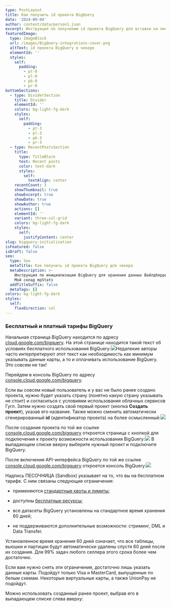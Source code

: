```yaml
---
type: PostLayout
title: Как получить id проекта BigQuery
date: '2024-09-04'
author: content/data/person1.json
excerpt: Инструкция по получению id проекта BigQuery для вставки на лист Ключи API →
featuredImage:
  type: ImageBlock
  url: /images/BigQuery-integrations-cover.png
  altText: id проекта BigQuery в чекере
  elementId: ''
  styles:
    self:
      padding:
        - pt-0
        - pl-0
        - pb-0
        - pr-0
bottomSections:
  - type: DividerSection
    title: Divider
    elementId: ''
    colors: bg-light-fg-dark
    styles:
      self:
        padding:
          - pt-3
          - pl-3
          - pb-3
          - pr-3
  - type: RecentPostsSection
    title:
      type: TitleBlock
      text: Recent posts
      color: text-dark
      styles:
        self:
          textAlign: center
    recentCount: 3
    showThumbnail: true
    showExcerpt: true
    showDate: true
    showAuthor: true
    actions: []
    elementId: ''
    variant: three-col-grid
    colors: bg-light-fg-dark
    styles:
      self:
        justifyContent: center
slug: bigquery-initialization
isFeatured: false
isDraft: false
seo:
  type: Seo
  metaTitle: Как получить id проекта BigQuery для чекера
  metaDescription: >-
    Инструкция по инициализации BigQuery для хранения данных Вайлдберриз Озон
    Мой склад mpStats
  addTitleSuffix: false
  metaTags: []
colors: bg-light-fg-dark
styles:
  self:
    flexDirection: col
---
```

### Бесплатный и платный тарифы BigQuery

Начальная страница BigQuery находится по адресу [cloud.google.com/bigquery](https://cloud.google.com/bigquery/). На этой странице находится такой текст об условиях бесплатного использования BigQuery:![](/images/BQ-free-start-300-1.PNG)Недалекие авторы часто интерпретируют этот текст как необходимость как минимум указывать данные карты, а то и оплачивать использование BigQuery. Это совсем не так!

Перейдем в консоль BigQuery по адресу [console.cloud.google.com/bigquery](https://console.cloud.google.com/bigquery).

Если вы совсем новый пользователь и у вас не было ранее создано проекта, нужно будет указать страну (понятно какую страну указывать не стоит) и согласиться с условиями использования облачных сервисов Гугл. Затем нужно создать свой первый проект (кнопка **Создать проект**), указав его название. Также можно сменить автоматически сгенерированный **id** (идентификатор проекта) на более осмысленный:![](/images/create-bq-project.PNG)

После создания проекта по той же ссылке [console.cloud.google.com/bigquery](https://console.cloud.google.com/bigquery) откроется страница с кнопкой для подключения к проекту возможности использования BigQuery:![](/images/bq-enable-api.PNG)
В выпадающем списке вверху выберите нужный проект и подключите BigQuery.

После включения API-интерфейса BigQuery по той же ссылке [console.cloud.google.com/bigquery](https://cloud.google.com/bigquery/) откроется консоль BigQuery:![](/images/sandbox-bq.PNG)

Надпись ПЕСОЧНИЦА (Sandbox) указывает на то, что вы на бесплатном тарифе. С ним связаны следующие ограничения:

*   применяются [стандартные квоты и лимиты](https://cloud.google.com/bigquery/quotas);

*   доступны [бесплатные ресурсы](https://cloud.google.com/bigquery/pricing#free-tier);

*   все датасеты BigQuery установлены на стандартное время хранения 60 дней;

*   не поддерживаются дополнительные возможности: стриминг, DML и Data Transfer.

Установленное время хранения 60 дней означает, что все таблицы, вьюшки и партиции будут автоматически удалены спустя 60 дней после их создания. Для 99% задач любого селлера этого срока более чем достаточно.

Если вам нужно снять эти ограничения, достаточно лишь указать данные карты. Подойдут только Visa и MasterCard, выпущенные по белым схемам. Некоторые виртуальные карты, а также UnionPay не подойдут.



Можно использовать созданный ранее проект, выбрав его в выпадающем списке слева вверху:
